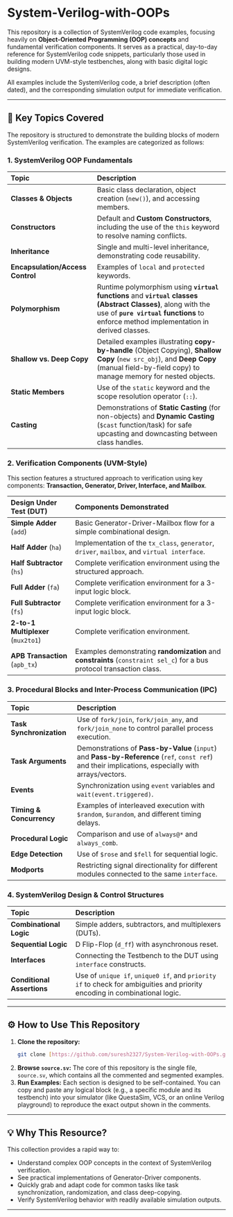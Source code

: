 # System-Verilog-with-OOPs

This repository is a collection of SystemVerilog code examples, focusing heavily on **Object-Oriented Programming (OOP) concepts** and fundamental verification components. It serves as a practical, day-to-day reference for SystemVerilog code snippets, particularly those used in building modern UVM-style testbenches, along with basic digital logic designs.

All examples include the SystemVerilog code, a brief description (often dated), and the corresponding simulation output for immediate verification.

---

## 🚀 Key Topics Covered

The repository is structured to demonstrate the building blocks of modern SystemVerilog verification. The examples are categorized as follows:

### 1. SystemVerilog OOP Fundamentals
| Topic | Description |
| :--- | :--- |
| **Classes & Objects** | Basic class declaration, object creation (`new()`), and accessing members. |
| **Constructors** | Default and **Custom Constructors**, including the use of the `this` keyword to resolve naming conflicts. |
| **Inheritance** | Single and multi-level inheritance, demonstrating code reusability. |
| **Encapsulation/Access Control** | Examples of `local` and `protected` keywords. |
| **Polymorphism** | Runtime polymorphism using **`virtual` functions** and **`virtual` classes (Abstract Classes)**, along with the use of **`pure virtual` functions** to enforce method implementation in derived classes. |
| **Shallow vs. Deep Copy** | Detailed examples illustrating **copy-by-handle** (Object Copying), **Shallow Copy** (`new src_obj`), and **Deep Copy** (manual field-by-field copy) to manage memory for nested objects. |
| **Static Members** | Use of the `static` keyword and the scope resolution operator (`::`). |
| **Casting** | Demonstrations of **Static Casting** (for non-objects) and **Dynamic Casting** (`$cast` function/task) for safe upcasting and downcasting between class handles. |

### 2. Verification Components (UVM-Style)
This section features a structured approach to verification using key components: **Transaction, Generator, Driver, Interface, and Mailbox**.

| Design Under Test (DUT) | Components Demonstrated |
| :--- | :--- |
| **Simple Adder** (`add`) | Basic Generator-Driver-Mailbox flow for a simple combinational design. |
| **Half Adder** (`ha`) | Implementation of the `tx_class`, `generator`, `driver`, `mailbox`, and `virtual interface`. |
| **Half Subtractor** (`hs`) | Complete verification environment using the structured approach. |
| **Full Adder** (`fa`) | Complete verification environment for a 3-input logic block. |
| **Full Subtractor** (`fs`) | Complete verification environment for a 3-input logic block. |
| **2-to-1 Multiplexer** (`mux2to1`) | Complete verification environment. |
| **APB Transaction** (`apb_tx`) | Examples demonstrating **randomization** and **constraints** (`constraint sel_c`) for a bus protocol transaction class. |

### 3. Procedural Blocks and Inter-Process Communication (IPC)
| Topic | Description |
| :--- | :--- |
| **Task Synchronization** | Use of `fork/join`, `fork/join_any`, and `fork/join_none` to control parallel process execution. |
| **Task Arguments** | Demonstrations of **Pass-by-Value** (`input`) and **Pass-by-Reference** (`ref`, `const ref`) and their implications, especially with arrays/vectors. |
| **Events** | Synchronization using `event` variables and `wait(event.triggered)`. |
| **Timing & Concurrency** | Examples of interleaved execution with `$random`, `$urandom`, and different timing delays. |
| **Procedural Logic** | Comparison and use of `always@*` and `always_comb`. |
| **Edge Detection** | Use of `$rose` and `$fell` for sequential logic. |
| **Modports** | Restricting signal directionality for different modules connected to the same `interface`. |

### 4. SystemVerilog Design & Control Structures
| Topic | Description |
| :--- | :--- |
| **Combinational Logic** | Simple adders, subtractors, and multiplexers (DUTs). |
| **Sequential Logic** | D Flip-Flop (`d_ff`) with asynchronous reset. |
| **Interfaces** | Connecting the Testbench to the DUT using `interface` constructs. |
| **Conditional Assertions** | Use of `unique if`, `unique0 if`, and `priority if` to check for ambiguities and priority encoding in combinational logic. |

---

## ⚙️ How to Use This Repository

1.  **Clone the repository:**
    ```bash
    git clone [https://github.com/suresh2327/System-Verilog-with-OOPs.git](https://github.com/suresh2327/System-Verilog-with-OOPs.git)
    ```
2.  **Browse `source.sv`:**
    The core of this repository is the single file, `source.sv`, which contains all the commented and segmented examples.
3.  **Run Examples:**
    Each section is designed to be self-contained. You can copy and paste any logical block (e.g., a specific module and its testbench) into your simulator (like QuestaSim, VCS, or an online Verilog playground) to reproduce the exact output shown in the comments.

---

## 💡 Why This Resource?

This collection provides a rapid way to:
* Understand complex OOP concepts in the context of SystemVerilog verification.
* See practical implementations of Generator-Driver components.
* Quickly grab and adapt code for common tasks like task synchronization, randomization, and class deep-copying.
* Verify SystemVerilog behavior with readily available simulation outputs.

---
